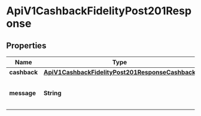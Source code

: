 

# ApiV1CashbackFidelityPost201Response


## Properties

| Name | Type | Description | Notes |
|------------ | ------------- | ------------- | -------------|
|**cashback** | [**ApiV1CashbackFidelityPost201ResponseCashback**](ApiV1CashbackFidelityPost201ResponseCashback.md) |  |  [optional] |
|**message** | **String** | String explaining what happened |  [optional] |



